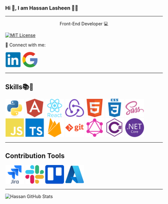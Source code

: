 ### Hi 👋, I am Hassan Lasheen 👨‍💻
___
<p align="center">
Front-End Developer 💻
</p>

[![MIT License](https://img.shields.io/github/followers/HassanLasheenn?style=social)](https://img.shields.io/github/followers/HassanLasheenn?style=social)


💬 Connect with me:

[<img src='https://github.com/devicons/devicon/blob/master/icons/linkedin/linkedin-original.svg' alt='linkedin' width='50' />](https://www.linkedin.com/in/hassan-lasheen-25aa961a2/)
[<img src='https://github.com/devicons/devicon/blob/master/icons/google/google-original.svg' alt='google' width='50' />](hlasheen21@gmail.com)

___

## Skills📚📝

<p float="left">
  <img src="https://github.com/devicons/devicon/blob/master/icons/python/python-original.svg" width="60" />
  <img src="https://github.com/devicons/devicon/blob/master/icons/angularjs/angularjs-plain.svg" width="60"/>
  <img src="https://github.com/devicons/devicon/blob/master/icons/react/react-original-wordmark.svg" width="60" />
  <img src="https://github.com/devicons/devicon/blob/master/icons/redux/redux-original.svg" width="60" /> 
  <img src="https://github.com/devicons/devicon/blob/master/icons/html5/html5-original.svg" width="60" />
  <img src="https://github.com/devicons/devicon/blob/master/icons/css3/css3-plain-wordmark.svg" width="60" />
  <img src="https://github.com/devicons/devicon/blob/master/icons/sass/sass-original.svg" width="60" />
  <img src="https://github.com/devicons/devicon/blob/master/icons/javascript/javascript-plain.svg" width="60" />
  <img src="https://github.com/devicons/devicon/blob/master/icons/typescript/typescript-original.svg" width="60" />
  <img src="https://github.com/devicons/devicon/blob/master/icons/firebase/firebase-plain.svg" width="60" />
  <img src="https://github.com/devicons/devicon/blob/master/icons/git/git-plain-wordmark.svg" width="60" />
  <img src="https://github.com/devicons/devicon/blob/master/icons/graphql/graphql-plain.svg" width="60" />
  <img src="https://github.com/devicons/devicon/blob/master/icons/csharp/csharp-line.svg" width="60" />
  <img src="https://github.com/devicons/devicon/blob/master/icons/dotnetcore/dotnetcore-original.svg" width="60" />
  
</p>

___

## Contribution Tools 
<p float="left"> 
  <img src="https://github.com/devicons/devicon/blob/master/icons/jira/jira-original-wordmark.svg" width="60" />
  <img src="https://github.com/devicons/devicon/blob/master/icons/slack/slack-original.svg" width="60" />
  <img src="https://github.com/devicons/devicon/blob/master/icons/trello/trello-plain.svg" width="60" />
  <img src="https://github.com/devicons/devicon/blob/master/icons/azure/azure-original.svg" width="60" />
</p>

___

![Hassan GitHub Stats](https://github-readme-stats.vercel.app/api?username=hassanlasheenn&show_icons=true)
  
